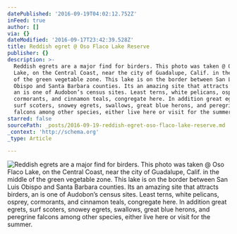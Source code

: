 ```yaml
---
datePublished: '2016-09-19T04:02:12.752Z'
inFeed: true
author: []
via: {}
dateModified: '2016-09-17T23:42:39.528Z'
title: Reddish egret @ Oso Flaco Lake Reserve
publisher: {}
description: >-
  Reddish egrets are a major find for birders. This photo was taken @ Oso Flaco
  Lake, on the Central Coast, near the city of Guadalupe, Calif. in the middle
  of the green vegetable zone. This lake is on the border between San Luis
  Obispo and Santa Barbara counties. Its an amazing site that attracts birders,
  an is one of Audobon’s census sites. Least terns, white pelicans, osprey,
  cormorants, and cinnamon teals, congregate here. In addition great egrets,
  surf scoters, snowey egrets, swallows, great blue herons, and peregrine
  falcons among other species, either live here or visit for the summer.
starred: false
sourcePath: _posts/2016-09-19-reddish-egret-oso-flaco-lake-reserve.md
_context: 'http://schema.org'
_type: Article

---
```

![Reddish egrets are a major find for birders. This photo was taken @ Oso Flaco Lake, on the Central Coast, near the city of Guadalupe, Calif. in the middle of the green vegetable zone. This lake is on the border between San Luis Obispo and Santa Barbara counties. Its an amazing site that attracts birders, an is one of Audobon’s census sites. Least terns, white pelicans, osprey, cormorants, and cinnamon teals, congregate here. In addition great egrets, surf scoters, snowey egrets, swallows, great blue herons, and peregrine falcons among other species, either live here or visit for the summer.](https://the-grid-user-content.s3-us-west-2.amazonaws.com/e46f57a2-918b-4a00-995d-01e95a55b0fa.jpg)